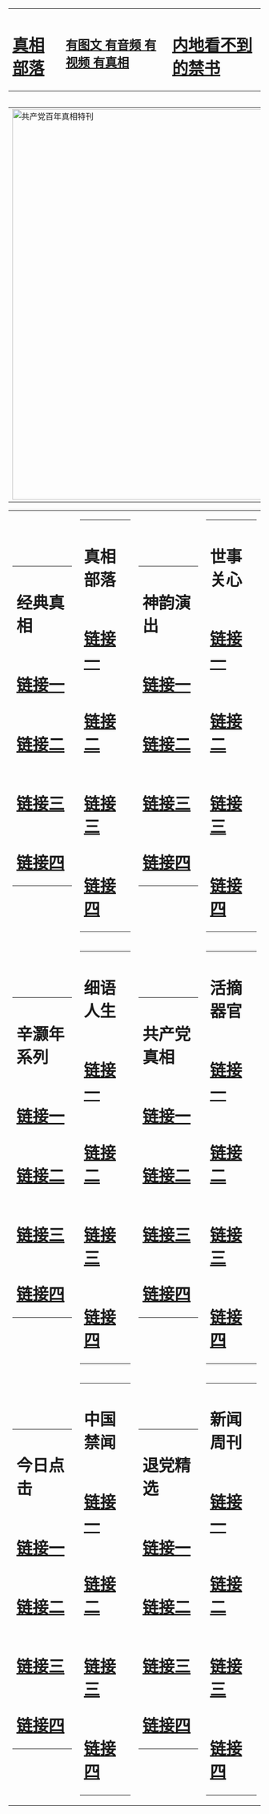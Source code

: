 <table><tr><td><H1><a href="http://t.cn/RXElaq8">真相部落</a></H1></td><td><H2><a href="http://t.cn/RXHdKqc">有图文 有音频 有视频 有真相</a></H2><td><H1><a href="http://t.cn/RXHd9xR"> 内地看不到的禁书</a></H1></td></table><table><table><tr><td><a href="http://t.cn/RXHdCLK"><img src="http://8842.d38.aedifice.net/zx/bngcd/gcdbnzx.jpg" width="780"  border="0" alt="共产党百年真相特刊"></a></td></tr></table><table><tr><td><table><tr><td ><h1>经典真相</h1></td></tr><tr><td><h1>  <a href="http://t.cn/RXHdiER" target=_blank>链接一</a>  </h1></td></tr><tr><td><h1>  <a href="http://t.cn/RXEWIFU" target=_blank>链接二</a>  </h1></td></tr><tr><td><h1>  <a href="http://t.cn/RXEWeKa" target=_blank>链接三</a>  </h1></td></tr><tr><td><h1>  <a href="http://po.st/CqMKhe" target=_blank>链接四</a>  </h1></td></tr></table></td><td><table><tr><td ><h1>真相部落</h1></td></tr><tr><td><h1>  <a href="http://t.cn/RXEWMaT" target=_blank>链接一</a>  </h1></td></tr><tr><td><h1>  <a href="http://t.cn/RXHdK4W" target=_blank>链接二</a>  </h1></td></tr><tr><td><h1>  <a href="http://po.st/UuC0yI" target=_blank>链接三</a>  </h1></td></tr><tr><td><h1>  <a href="http://po.st/cpvH5T" target=_blank>链接四</a>  </h1></td></tr></table></td><td><table><tr><td ><h1>神韵演出</h1></td></tr><tr><td><h1>  <a href="http://t.cn/RXHdK0e" target=_blank>链接一</a>  </h1></td></tr><tr><td><h1>  <a href="http://t.cn/RXHd0H6" target=_blank>链接二</a>  </h1></td></tr><tr><td><h1>  <a href="http://t.cn/RXEleJ9" target=_blank>链接三</a>  </h1></td></tr><tr><td><h1>  <a href="http://po.st/1s4NIh" target=_blank>链接四</a>  </h1></td></tr></table></td><td><table><tr><td ><h1>世事关心</h1></td></tr><tr><td><h1>  <a href="http://t.cn/RXEjbVV" target=_blank>链接一</a>  </h1></td></tr><tr><td><h1>  <a href="http://t.cn/RXHdXwE" target=_blank>链接二</a>  </h1></td></tr><tr><td><h1>  <a href="http://po.st/UT5B9J" target=_blank>链接三</a>  </h1></td></tr><tr><td><h1>  <a href="http://po.st/Wr7yhq" target=_blank>链接四</a>  </h1></td></tr></table></td></tr><tr><td><table><tr><td ><h1>辛灏年系列</h1></td></tr><tr><td><h1>  <a href="http://t.cn/RXHd9I7" target=_blank>链接一</a>  </h1></td></tr><tr><td><h1>  <a href="http://t.cn/RXHdBz1" target=_blank>链接二</a>  </h1></td></tr><tr><td><h1>  <a href="http://po.st/rU3tPB" target=_blank>链接三</a>  </h1></td></tr><tr><td><h1>  <a href="http://po.st/rU3tPB" target=_blank>链接四</a>  </h1></td></tr></table></td><td><table><tr><td ><h1>细语人生</h1></td></tr><tr><td><h1>  <a href="http://t.cn/RXHdMWv" target=_blank>链接一</a>  </h1></td></tr><tr><td><h1>  <a href="http://t.cn/RXEW3CL" target=_blank>链接二</a>  </h1></td></tr><tr><td><h1>  <a href="http://po.st/Mq1D6n" target=_blank>链接三</a>  </h1></td></tr><tr><td><h1>  <a href="http://t.cn/RXHdXpM" target=_blank>链接四</a>  </h1></td></tr></table></td><td><table><tr><td ><h1>共产党真相</h1></td></tr><tr><td><h1>  <a href="http://t.cn/RXHdCLK" target=_blank>链接一</a>  </h1></td></tr><tr><td><h1>  <a href="http://t.cn/RXHdHGT" target=_blank>链接二</a>  </h1></td></tr><tr><td><h1>  <a href="http://po.st/AsHgJF" target=_blank>链接三</a>  </h1></td></tr><tr><td><h1>  <a href="http://t.cn/RXHdHGT" target=_blank>链接四</a>  </h1></td></tr></table></td><td><table><tr><td ><h1>活摘器官</h1></td></tr><tr><td><h1>  <a href="http://t.cn/RXHdHpk" target=_blank>链接一</a>  </h1></td></tr><tr><td><h1>  <a href="http://t.cn/RXHdBkK" target=_blank>链接二</a>  </h1></td></tr><tr><td><h1>  <a href="http://po.st/yS6VXf" target=_blank>链接三</a>  </h1></td></tr><tr><td><h1>  <a href="http://t.cn/RXHdWNz" target=_blank>链接四</a>  </h1></td></tr></table></td></tr><tr><td><table><tr><td ><h1>今日点击</h1></td></tr><tr><td><h1>  <a href="http://t.cn/RazQUab" target=_blank>链接一</a>  </h1></td></tr><tr><td><h1>  <a href="http://t.cn/RXHdxQd" target=_blank>链接二</a>  </h1></td></tr><tr><td><h1>  <a href="http://po.st/9PN4Mn" target=_blank>链接三</a>  </h1></td></tr><tr><td><h1>  <a href="http://t.cn/RXHdxQd" target=_blank>链接四</a>  </h1></td></tr></table></td><td><table><tr><td ><h1>中国禁闻</h1></td></tr><tr><td><h1>  <a href="http://t.cn/RXElwyw" target=_blank>链接一</a>  </h1></td></tr><tr><td><h1>  <a href="http://t.cn/RXHdreT" target=_blank>链接二</a>  </h1></td></tr><tr><td><h1>  <a href="http://po.st/tHmv7g" target=_blank>链接三</a>  </h1></td></tr><tr><td><h1>  <a href="http://t.cn/RazRw76" target=_blank>链接四</a>  </h1></td></tr></table></td><td><table><tr><td ><h1>退党精选</h1></td></tr><tr><td><h1>  <a href="http://t.cn/RXHdNQ9" target=_blank>链接一</a>  </h1></td></tr><tr><td><h1>  <a href="http://t.cn/RXHdkQl" target=_blank>链接二</a>  </h1></td></tr><tr><td><h1>  <a href="http://po.st/ReHSRS" target=_blank>链接三</a>  </h1></td></tr><tr><td><h1>  <a href="http://po.st/5NpwnP" target=_blank>链接四</a>  </h1></td></tr></table></td><td><table><tr><td ><h1>新闻周刊</h1></td></tr><tr><td><h1>  <a href="http://t.cn/RXHduMk" target=_blank>链接一</a>  </h1></td></tr><tr><td><h1>  <a href="http://t.cn/RXElAa8" target=_blank>链接二</a>  </h1></td></tr><tr><td><h1>  <a href="http://po.st/SBLOWe" target=_blank>链接三</a>  </h1></td></tr><tr><td><h1>  <a href="http://po.st/ka7KV6" target=_blank>链接四</a>  </h1></td></tr></table></td></tr></table>
